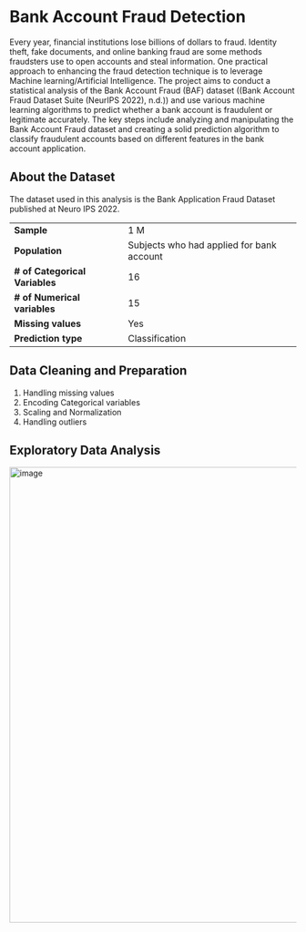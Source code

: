 # Bank Account Fraud Detection

Every year, financial institutions lose billions of dollars to fraud. Identity theft, fake documents, and online banking fraud are some methods fraudsters use to open accounts and steal information. One practical approach to enhancing the fraud detection technique is to leverage Machine learning/Artificial Intelligence. The project aims to conduct a statistical analysis of the Bank Account Fraud (BAF) dataset ((Bank Account Fraud Dataset Suite (NeurIPS 2022), n.d.)) and use various machine learning algorithms to predict whether a bank account is fraudulent or legitimate accurately. The key steps include analyzing and manipulating the Bank Account Fraud dataset and creating a solid prediction algorithm to classify fraudulent accounts based on different features in the bank account application.

## About the Dataset

The dataset used in this analysis is the Bank Application Fraud Dataset published at Neuro IPS 2022.

|                 |  | 
| --------------- | --------------- | 
| **Sample**     | 1 M    | 
| **Population**     | Subjects who had applied for bank account    | 
| **# of Categorical Variables**     | 16    | 
| **# of Numerical variables**     | 15    | 
| **Missing values**     | Yes    | 
| **Prediction type**     | Classification    | 

## Data Cleaning and Preparation

1. Handling missing values
2. Encoding Categorical variables
3. Scaling and Normalization
4. Handling outliers


## Exploratory Data Analysis

<img width="800" height="800" alt="image" src="https://github.com/user-attachments/assets/e94f89d5-c72b-4f29-9427-3df244dde65b">




